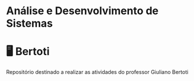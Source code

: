 # Análise e Desenvolvimento de Sistemas

# :desktop_computer: Bertoti

Repositório destinado a realizar as atividades do professor Giuliano Bertoti
